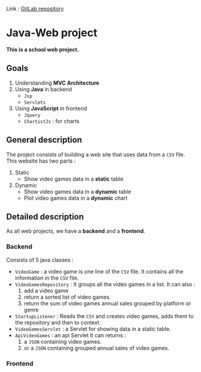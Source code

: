Link :
[GitLab repository](https://gitlab.univ-lille.fr/lahoucine.elaidous.etu/java-web/)

# Java-Web project

**This is a school web project.**

## Goals
1. Understanding **MVC Architecture**
2. Using **Java** in backend
    * `Jsp`
    * `Servlets`
3. Using **JavaScript** in frontend
    * `Jquery`
    * `ChartistJs` : for charts
## General description

The project consists of building a web site that uses data from a `CSV` file.
This website has two parts :

1. Static 
    * Show video games data in a **static** table
2. Dynamic
    * Show video games data in a **dynamic** table
    * Plot video games data in a **dynamic** chart
    
## Detailed description

As all web projects, we have a **backend** and a **frontend**.

### Backend
Consists of 5 java classes :
* `VideoGame`            : a video game is one line of the `CSV` file. It contains all the information in the 
`CSV` file.
* `VideoGamesRepository` : It groups all the video games in a list. It can also :
    1. add a video game
    2. return a sorted list of video games. 
    3. return the sum of video games annual sales grouped by platform or genre
* `StartupListener`      : Reads the `CSV` and creates video games, adds them to the repository and then to context. 
* `VideoGamesServlet`    : a Servlet for showing data in a static table.
* `ApiVideoGames`       : an api Servlet It can returns : 
    1. a `JSON` containing video games.
    2. or a `JSON` containing grouped annual sales of video games.

### Frontend
 
